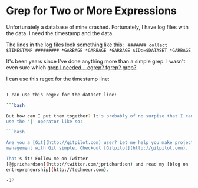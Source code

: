 <!--
author: JP Richardson
publish: Tue Nov 09 2010 14:09:22 GMT-0600 (CST)
status: publish
type: post
link: https://procbits.wordpress.com/2010/11/09/grep-for-two-or-more-expressions/
tags: Linux
slug: 2010/11/09/grep-for-two-or-more-expressions
-->

Grep for Two or More Expressions
================================

Unfortunately a database of mine crashed. Fortunately, I have log files
with the data. I need the timestamp and the data.

The lines in the log files look something like this:
` ####### collect $TIMESTAMP ######### *GARBAGE *GARBAGE *GARBAGE $ID:=$DATASET *GARBAGE`

It's been years since I've done anything more than a simple grep. I
wasn't even sure which [grep I needed... egrep? fgrep?
grep?](http://www.unix.com/unix-desktop-dummies-questions-answers/39670-difference-grep-egrep-fgrep.html)

I can use this regex for the timestamp line:

```bash

I can use this regex for the dataset line:

```bash

But how can I put them together? It's probably of no surpise that I can
use the '|' operator like so:

```bash

Are you a [Git](http://gitpilot.com) user? Let me help you make project
management with Git simple. Checkout [Gitpilot](http://gitpilot.com).

That's it! Follow me on Twitter
[@jprichardson](http://twitter.com/jprichardson) and read my [blog on
entrepreneurship](http://techneur.com).

-JP
